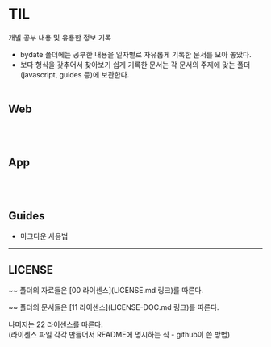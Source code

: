 # TIL
개발 공부 내용 및 유용한 정보 기록
- bydate 폴더에는 공부한 내용을 일자별로 자유롭게 기록한 문서를 모아 놓았다.
- 보다 형식을 갖추어서 찾아보기 쉽게 기록한 문서는 각 문서의 주제에 맞는 폴더(javascript, guides 등)에 보관한다.
<br><br>

## Web
<br><br>

## App
<br><br>

## Guides
- 마크다운 사용법

---

## LICENSE
~~ 폴더의 자료들은 [00 라이센스](LICENSE.md 링크)를 따른다.

~~ 폴더의 문서들은 [11 라이센스](LICENSE-DOC.md 링크)를 따른다.

나머지는 22 라이센스를 따른다.  
(라이센스 파일 각각 만들어서 README에 명시하는 식 - github이 쓴 방법)



